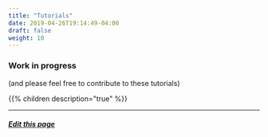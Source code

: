 ```yaml
---
title: "Tutorials"
date: 2019-04-26T19:14:49-04:00
draft: false
weight: 10
---
```


### Work in progress
(and please feel free to contribute to these tutorials)

{{% children description="true"   %}}

---

##### [Edit this page](https://github.com/belbio/bel_lang_ws/edit/master/content/Tutorials/_index.md)

